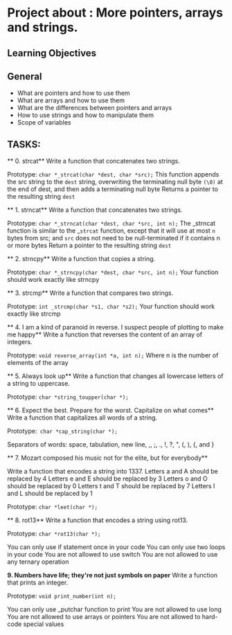 # Project about : More pointers, arrays and strings.

## Learning Objectives

## General
- What are pointers and how to use them
- What are arrays and how to use them
- What are the differences between pointers and arrays
- How to use strings and how to manipulate them
- Scope of variables
 
## TASKS:

** 0. strcat**
Write a function that concatenates two strings.

Prototype: `char *_strcat(char *dest, char *src);`
This function appends the src string to the `dest` string, overwriting the terminating null byte `(\0)` at the end of dest, and then adds a terminating null byte
Returns a pointer to the resulting string `dest`

** 1. strncat**
Write a function that concatenates two strings.

Prototype: `char *_strncat(char *dest, char *src, int n);`
The _strncat function is similar to the _`strcat` function, except that it will use at most `n` bytes from src;
and `src` does not need to be null-terminated if it contains n or more bytes
Return a pointer to the resulting string `dest`

** 2. strncpy**
Write a function that copies a string.

Prototype: `char *_strncpy(char *dest, char *src, int n);`
Your function should work exactly like strncpy

** 3. strcmp**
Write a function that compares two strings.

Prototype: `int _strcmp(char *s1, char *s2);`
Your function should work exactly like strcmp

** 4. I am a kind of paranoid in reverse. I suspect people of plotting to make me happy**
Write a function that reverses the content of an array of integers.

Prototype: `void reverse_array(int *a, int n);`
Where n is the number of elements of the array


** 5. Always look up**
Write a function that changes all lowercase letters of a string to uppercase.

Prototype: `char *string_toupper(char *);`

** 6. Expect the best. Prepare for the worst. Capitalize on what comes**
Write a function that capitalizes all words of a string.

Prototype:` char *cap_string(char *);`

Separators of words: space, tabulation, new line, ,, ;, ., !, ?, ", (, ), {, and }

** 7. Mozart composed his music not for the elite, but for everybody**

Write a function that encodes a string into 1337.
Letters a and A should be replaced by 4
Letters e and E should be replaced by 3
Letters o and O should be replaced by 0
Letters t and T should be replaced by 7
Letters l and L should be replaced by 1

Prototype: `char *leet(char *);`

** 8. rot13**
Write a function that encodes a string using rot13.

Prototype: `char *rot13(char *);`

You can only use if statement once in your code
You can only use two loops in your code
You are not allowed to use switch
You are not allowed to use any ternary operation

**9. Numbers have life; they're not just symbols on paper**
Write a function that prints an integer.

Prototype: `void print_number(int n);`

You can only use _putchar function to print
You are not allowed to use long
You are not allowed to use arrays or pointers
You are not allowed to hard-code special values

